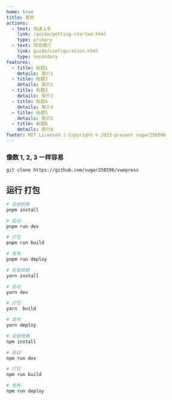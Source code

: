 ```yaml
---
home: true
title: 首页
actions:
  - text: 快速上手
    link: /guide/getting-started.html
    type: primary
  - text: 项目简介
    link: guide/configuration.html
    type: secondary
features:
  - title: 标题1
    details: 简介1
  - title: 标题2
    details: 简介2
  - title: 标题3
    details: 简介3
  - title: 标题4
    details: 简介4
  - title: 标题5
    details: 简介5
  - title: 标题6
    details: 简介6
footer: MIT Licensed | Copyright © 2023-present sugar258596
---
```


### 像数 1, 2, 3 一样容易

```shell
git clone https://github.com/sugar258596/vuepress
```


<ToggleColorModeButton/>

## 运行 打包
<CodeGroup>
  <CodeGroupItem title="PNPM" active>

```bash
# 安装依赖
pnpm install 

# 启动
pnpm run dev

# 打包
pnpm run build

# 发布
pnpm run deploy

```

  </CodeGroupItem>

  <CodeGroupItem title="YARN">

```bash
# 安装依赖
yarn install 

# 启动
yarn dev

# 打包
yarn  build

# 发布
yarn deploy

```

  </CodeGroupItem>

  <CodeGroupItem title="NPM">

```bash
# 安装依赖
npm install 

# 启动
npm run dev

# 打包
npm run build

# 发布
npm run deploy

```

  </CodeGroupItem>
</CodeGroup>






<script>
  import ToggleColorModeButton from '@theme/ToggleColorModeButton.vue'
  export default {
     components:{
      ToggleColorModeButton
     }
  }
</script>

